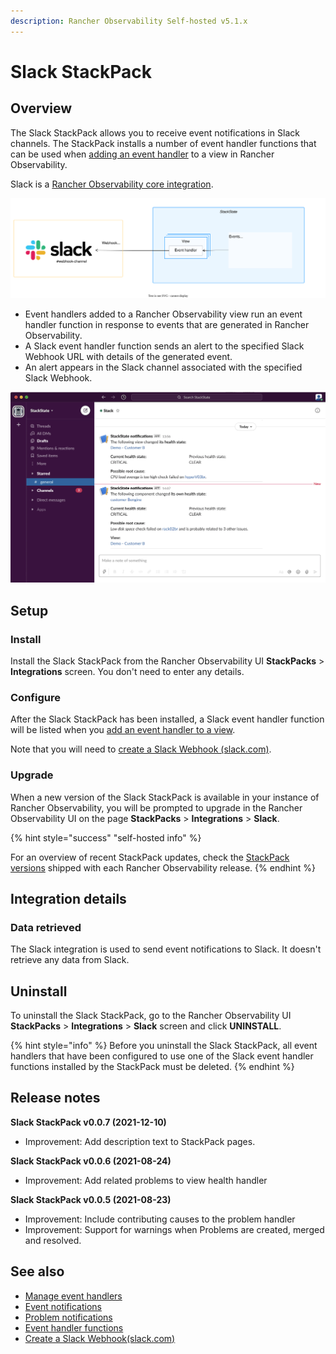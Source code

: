 ```yaml
---
description: Rancher Observability Self-hosted v5.1.x 
---
```


# Slack StackPack

## Overview

The Slack StackPack allows you to receive event notifications in Slack channels. The StackPack installs a number of event handler functions that can be used when [adding an event handler](/use/events/manage-event-handlers.md#add-event-handler) to a view in Rancher Observability.

Slack is a [Rancher Observability core integration](/stackpacks/integrations/about_integrations.md#stackstate-core-integrations "Rancher Observability Self-Hosted only").

![Slack StackPack](/.gitbook/assets/stackpack-slack.svg)

* Event handlers added to a Rancher Observability view run an event handler function in response to events that are generated in Rancher Observability.
* A Slack event handler function sends an alert to the specified Slack Webhook URL with details of the generated event.
* An alert appears in the Slack channel associated with the specified Slack Webhook.

![Slack alert](/.gitbook/assets/slack_alert.png)

## Setup

### Install

Install the Slack StackPack from the Rancher Observability UI **StackPacks** > **Integrations** screen. You don't need to enter any details.

### Configure

After the Slack StackPack has been installed, a Slack event handler function will be listed when you [add an event handler to a view](/use/events/manage-event-handlers.md#add-event-handler).

Note that you will need to [create a Slack Webhook \(slack.com\)](https://api.slack.com/messaging/webhooks).

### Upgrade

When a new version of the Slack StackPack is available in your instance of Rancher Observability, you will be prompted to upgrade in the Rancher Observability UI on the page **StackPacks** > **Integrations** > **Slack**. 

{% hint style="success" "self-hosted info" %}
    
For an overview of recent StackPack updates, check the [StackPack versions](/setup/upgrade-stackstate/stackpack-versions.md) shipped with each Rancher Observability release.
{% endhint %}

## Integration details

### Data retrieved

The Slack integration is used to send event notifications to Slack. It doesn't retrieve any data from Slack.

## Uninstall

To uninstall the Slack StackPack, go to the Rancher Observability UI **StackPacks** > **Integrations** > **Slack** screen and click **UNINSTALL**.

{% hint style="info" %}
Before you uninstall the Slack StackPack, all event handlers that have been configured to use one of the Slack event handler functions installed by the StackPack must be deleted.
{% endhint %}

## Release notes

**Slack StackPack v0.0.7 (2021-12-10)** 

- Improvement: Add description text to StackPack pages.

**Slack StackPack v0.0.6 (2021-08-24)**

* Improvement: Add related problems to view health handler

**Slack StackPack v0.0.5 (2021-08-23)**

* Improvement: Include contributing causes to the problem handler
* Improvement: Support for warnings when Problems are created, merged and resolved.


## See also

* [Manage event handlers](/use/events/manage-event-handlers.md)
* [Event notifications](/use/events/event-notifications.md)
* [Problem notifications](/use/problem-analysis/problem_notifications.md)
* [Event handler functions](/develop/developer-guides/custom-functions/event-handler-functions.md "Rancher Observability Self-Hosted only")
* [Create a Slack Webhook\(slack.com\)](https://api.slack.com/messaging/webhooks)
